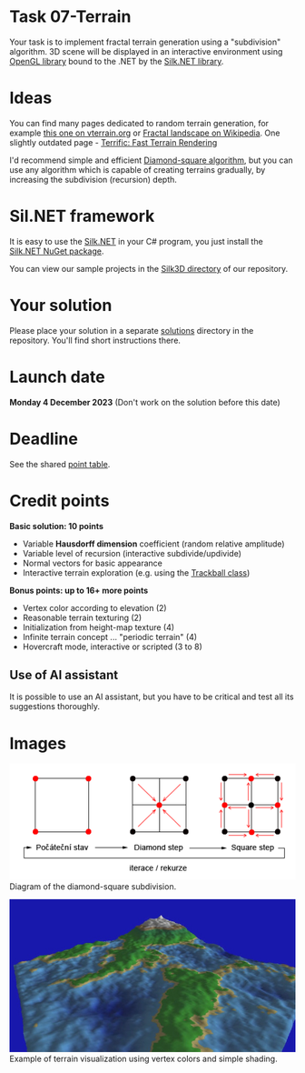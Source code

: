 # Task 07-Terrain
Your task is to implement fractal terrain generation using a "subdivision" algorithm. 3D scene will
be displayed in an interactive environment using
[OpenGL library](https://www.opengl.org/) bound to the .NET by the
[Silk.NET library](https://github.com/dotnet/Silk.NET).

# Ideas
You can find many pages dedicated to random terrain generation, for example
[this one on vterrain.org](http://vterrain.org/Elevation/Artificial/) or
[Fractal landscape on Wikipedia](https://en.wikipedia.org/wiki/Fractal_landscape).
One slightly outdated page -
[Terrific: Fast Terrain Rendering](https://www.cosc.brocku.ca/Offerings/4P98/gallery/projects/Winter2008/bg05he/)

I'd recommend simple and efficient
[Diamond-square algorithm](https://en.wikipedia.org/wiki/Diamond-square_algorithm), but
you can use any algorithm which is capable of creating terrains gradually, by increasing
the subdivision (recursion) depth.

# Sil.NET framework
It is easy to use the [Silk.NET](https://github.com/dotnet/Silk.NET) in your C#
program, you just install the [Silk.NET NuGet package](https://www.nuget.org/packages/Silk.NET/).

You can view our sample projects in the
[Silk3D directory](../Silk3D/README.md) of our repository.

# Your solution
Please place your solution in a separate [solutions](solutions/README.md)
directory in the repository. You'll find short instructions there.

# Launch date
**Monday 4 December 2023**
(Don't work on the solution before this date)

# Deadline
See the shared [point table](https://docs.google.com/spreadsheets/d/1QLukOcSRPa5exOYW1eUfQWY2WoMjo1menbjQIU7Gvs4/edit?usp=sharing).

# Credit points
**Basic solution: 10 points**
* Variable **Hausdorff dimension** coefficient (random relative amplitude)
* Variable level of recursion (interactive subdivide/updivide)
* Normal vectors for basic appearance
* Interactive terrain exploration (e.g. using the [Trackball class](../Silk3D/shared/Trackball.cs))

**Bonus points: up to 16+ more points**
* Vertex color according to elevation (2)
* Reasonable terrain texturing (2)
* Initialization from height-map texture (4)
* Infinite terrain concept ... "periodic terrain" (4)
* Hovercraft mode, interactive or scripted (3 to 8)

## Use of AI assistant
It is possible to use an AI assistant, but you have to be critical and
test all its suggestions thoroughly.

# Images
![Diamond-square algorithm](diamond-square-diagram.png)
Diagram of the diamond-square subdivision.

![Screenshot](terrain-screenshot.jpg)
Example of terrain visualization using vertex colors and simple shading.